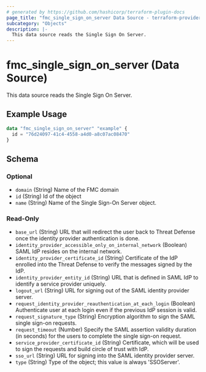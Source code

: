 ```yaml
---
# generated by https://github.com/hashicorp/terraform-plugin-docs
page_title: "fmc_single_sign_on_server Data Source - terraform-provider-fmc"
subcategory: "Objects"
description: |-
  This data source reads the Single Sign On Server.
---
```


# fmc_single_sign_on_server (Data Source)

This data source reads the Single Sign On Server.

## Example Usage

```terraform
data "fmc_single_sign_on_server" "example" {
  id = "76d24097-41c4-4558-a4d0-a8c07ac08470"
}
```

<!-- schema generated by tfplugindocs -->
## Schema

### Optional

- `domain` (String) Name of the FMC domain
- `id` (String) Id of the object
- `name` (String) Name of the Single Sign-On Server object.

### Read-Only

- `base_url` (String) URL that will redirect the user back to Threat Defense once the identity provider authentication is done.
- `identity_provider_accessible_only_on_internal_network` (Boolean) SAML IdP resides on the internal network.
- `identity_provider_certificate_id` (String) Certificate of the IdP enrolled into the Threat Defense to verify the messages signed by the IdP.
- `identity_provider_entity_id` (String) URL that is defined in SAML IdP to identify a service provider uniquely.
- `logout_url` (String) URL for signing out of the SAML identity provider server.
- `request_identity_provider_reauthentication_at_each_login` (Boolean) Authenticate user at each login even if the previous IdP session is valid.
- `request_signature_type` (String) Encryption algorithm to sign the SAML single sign-on requests.
- `request_timeout` (Number) Specify the SAML assertion validity duration (in seconds) for the users to complete the single sign-on request.
- `service_provider_certificate_id` (String) Certificate, which will be used to sign the requests and build circle of trust with IdP.
- `sso_url` (String) URL for signing into the SAML identity provider server.
- `type` (String) Type of the object; this value is always 'SSOServer'.
